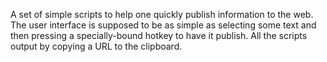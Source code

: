 A set of simple scripts to help one quickly publish information to the web.
The user interface is supposed to be as simple as selecting some text and then
pressing a specially-bound hotkey to have it publish. All the scripts output
by copying a URL to the clipboard.

